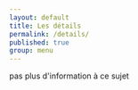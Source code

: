 ```yaml
---
layout: default
title: Les détails
permalink: /details/
published: true
group: menu
---
```



pas plus d'information à ce sujet
